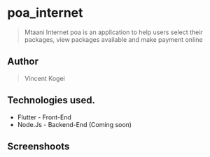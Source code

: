 # poa_internet
> Mtaani Internet poa is an application to help users select their packages, view packages available and make payment online 

## Author
>Vincent Kogei

## Technologies used.
* Flutter - Front-End
* Node.Js - Backend-End (Coming soon)

## Screenshoots
